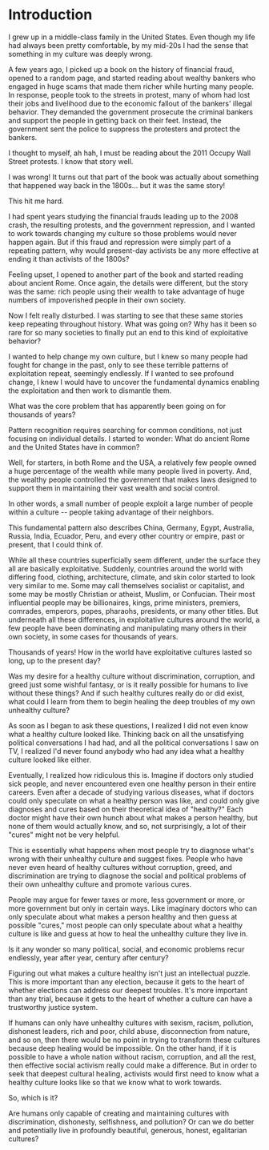 # Introduction

I grew up in a middle-class family in the United States. Even though my life had always been pretty comfortable, by my mid-20s I had the sense that something in my culture was deeply wrong.

A few years ago, I picked up a book on the history of financial fraud, opened to a random page, and started reading about wealthy bankers who engaged in huge scams that made them richer while hurting many people. In response, people took to the streets in protest, many of whom had lost their jobs and livelihood due to the economic fallout of the bankers' illegal behavior. They demanded the government prosecute the criminal bankers and support the people in getting back on their feet. Instead, the government sent the police to suppress the protesters and protect the bankers.

I thought to myself, ah hah, I must be reading about the 2011 Occupy Wall Street protests. I know that story well.

I was wrong! It turns out that part of the book was actually about something that happened way back in the 1800s... but it was the same story!

This hit me hard.

I had spent years studying the financial frauds leading up to the 2008 crash, the resulting protests, and the government repression, and I wanted to work towards changing my culture so those problems would never happen again. But if this fraud and repression were simply part of a repeating pattern, why would present-day activists be any more effective at ending it than activists of the 1800s?

Feeling upset, I opened to another part of the book and started reading about ancient Rome. Once again, the details were different, but the story was the same: rich people using their wealth to take advantage of huge numbers of impoverished people in their own society.

Now I felt really disturbed. I was starting to see that these same stories keep repeating throughout history. What was going on? Why has it been so rare for so many societies to finally put an end to this kind of exploitative behavior?

I wanted to help change my own culture, but I knew so many people had fought for change in the past, only to see these terrible patterns of exploitation repeat, seemingly endlessly. If I wanted to see profound change, I knew I would have to uncover the fundamental dynamics enabling the exploitation and then work to dismantle them.

What was the core problem that has apparently been going on for thousands of years?

Pattern recognition requires searching for common conditions, not just focusing on individual details. I started to wonder: What do ancient Rome and the United States have in common?

Well, for starters, in both Rome and the USA, a relatively few people owned a huge percentage of the wealth while many people lived in poverty. And, the wealthy people controlled the government that makes laws designed to support them in maintaining their vast wealth and social control.

In other words, a small number of people exploit a large number of people within a culture -- people taking advantage of their neighbors.

This fundamental pattern also describes China, Germany, Egypt, Australia, Russia, India, Ecuador, Peru, and every other country or empire, past or present, that I could think of.

While all these countries superficially seem different, under the surface they all are basically exploitative. Suddenly, countries around the world with differing food, clothing, architecture, climate, and skin color started to look very similar to me. Some may call themselves socialist or capitalist, and some may be mostly Christian or atheist, Muslim, or Confucian. Their most influential people may be billionaires, kings, prime ministers, premiers, comrades, emperors, popes, pharaohs, presidents, or many other titles. But underneath all these differences, in exploitative cultures around the world, a few people have been dominating and manipulating many others in their own society, in some cases for thousands of years.

Thousands of years! How in the world have exploitative cultures lasted so long, up to the present day?

Was my desire for a healthy culture without discrimination, corruption, and greed just some wishful fantasy, or is it really possible for humans to live without these things? And if such healthy cultures really do or did exist, what could I learn from them to begin healing the deep troubles of my own unhealthy culture?

As soon as I began to ask these questions, I realized I did not even know what a healthy culture looked like. Thinking back on all the unsatisfying political conversations I had had, and all the political conversations I saw on TV, I realized I'd never found anybody who had any idea what a healthy culture looked like either.

Eventually, I realized how ridiculous this is. Imagine if doctors only studied sick people, and never encountered even one healthy person in their entire careers. Even after a decade of studying various diseases, what if doctors could only speculate on what a healthy person was like, and could only give diagnoses and cures based on their theoretical idea of "healthy?" Each doctor might have their own hunch about what makes a person healthy, but none of them would actually know, and so, not surprisingly, a lot of their "cures" might not be very helpful.

This is essentially what happens when most people try to diagnose what's wrong with their unhealthy culture and suggest fixes. People who have never even heard of healthy cultures without corruption, greed, and discrimination are trying to diagnose the social and political problems of their own unhealthy culture and promote various cures.

People may argue for fewer taxes or more, less government or more, or more government but only in certain ways. Like imaginary doctors who can only speculate about what makes a person healthy and then guess at possible "cures," most people can only speculate about what a healthy culture is like and guess at how to heal the unhealthy culture they live in.

Is it any wonder so many political, social, and economic problems recur endlessly, year after year, century after century?

Figuring out what makes a culture healthy isn't just an intellectual puzzle. This is more important than any election, because it gets to the heart of whether elections can address our deepest troubles. It's more important than any trial, because it gets to the heart of whether a culture can have a trustworthy justice system.

If humans can only have unhealthy cultures with sexism, racism, pollution, dishonest leaders, rich and poor, child abuse, disconnection from nature, and so on, then there would be no point in trying to transform these cultures because deep healing would be impossible. On the other hand, if it is possible to have a whole nation without racism, corruption, and all the rest, then effective social activism really could make a difference. But in order to seek that deepest cultural healing, activists would first need to know what a healthy culture looks like so that we know what to work towards.

So, which is it?

Are humans only capable of creating and maintaining cultures with discrimination, dishonesty, selfishness, and pollution? Or can we do better and potentially live in profoundly beautiful, generous, honest, egalitarian cultures?

<div style="break-after:page"></div>
